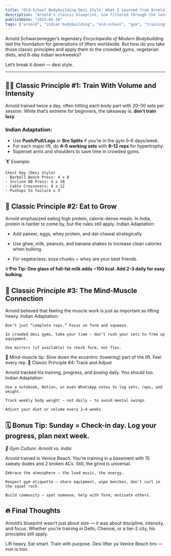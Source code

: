 ```yaml
---
title: "Old-School Bodybuilding Desi Style: What I Learned from Arnold’s Book"
description: "Arnold's classic blueprint, now filtered through the lens of Indian food, culture, and jugaad training style. Lift like it’s 1975, desi edition."
publishDate: "2025-05-10"
tags: ["arnold", "indian bodybuilding", "old-school", "gym", "training"]
---
```



Arnold Schwarzenegger’s legendary *Encyclopedia of Modern Bodybuilding* laid the foundation for generations of lifters worldwide. But how do you take those classic principles and apply them to the crowded gyms, vegetarian diets, and 6-day Indian workweeks?

Let’s break it down — desi style.

---

## 🏋️‍♂️ Classic Principle #1: Train With Volume and Intensity

Arnold trained twice a day, often hitting each body part with 20–30 sets per session. While that’s extreme for beginners, the takeaway is: **don't train lazy**.

### Indian Adaptation:
- Use **Push/Pull/Legs** or **Bro Splits** if you're in the gym 5–6 days/week.
- For each major lift, do **4–5 working sets** with **8–12 reps** for hypertrophy.
- Superset arms and shoulders to save time in crowded gyms.

🏋️ *Example:*
```plaintext
Chest Day (Desi Style)
- Barbell Bench Press: 4 x 8
- Incline DB Press: 4 x 10
- Cable Crossovers: 4 x 12
- Pushups to failure x 3
```

## 🍛 Classic Principle #2: Eat to Grow

Arnold emphasized eating high protein, calorie-dense meals. In India, protein is harder to come by, but the rules still apply.
Indian Adaptation:

-    Add paneer, eggs, whey protein, and dal-chawal strategically.

-   Use ghee, milk, peanuts, and banana shakes to increase clean calories when bulking.

-   For vegetarians: soya chunks + whey are your best friends.

**💡 Pro Tip: One glass of full-fat milk adds ~150 kcal. Add 2–3 daily for easy bulking.**

## 🧠 Classic Principle #3: The Mind-Muscle Connection

Arnold believed that feeling the muscle work is just as important as lifting heavy.
Indian Adaptation:

    Don’t just “complete reps.” Focus on form and squeeze.

    In crowded desi gyms, take your time — don’t rush your sets to free up equipment.

    Use mirrors (if available) to check form, not flex.

🧘 Mind-muscle tip: Slow down the eccentric (lowering) part of the lift. Feel every rep.
📝 Classic Principle #4: Track and Adjust

Arnold tracked his training, progress, and posing daily. You should too.
Indian Adaptation:

    Use a notebook, Notion, or even WhatsApp notes to log sets, reps, and weight.

    Track weekly body weight — not daily — to avoid mental swings.

    Adjust your diet or volume every 2–4 weeks.

🗓️ Bonus Tip: Sunday = Check-in day. Log your 
progress, plan next week.
---
*🤼 Gym Culture: Arnold vs. India*

Arnold trained in Venice Beach. You’re training in a basement with 15 sweaty dudes and 2 broken ACs. Still, the grind is universal.

    Embrace the atmosphere — the loud music, the energy.

    Respect gym etiquette — share equipment, wipe benches, don’t curl in the squat rack.

    Build community — spot someone, help with form, motivate others.

## 🔥 Final Thoughts

Arnold’s blueprint wasn’t just about size — it was about discipline, intensity, and focus. Whether you’re training in Delhi, Chennai, or a tier-2 city, his principles still apply.

Lift heavy. Eat smart. Train with purpose.
Desi lifter ya Venice Beach bro — iron is iron.
